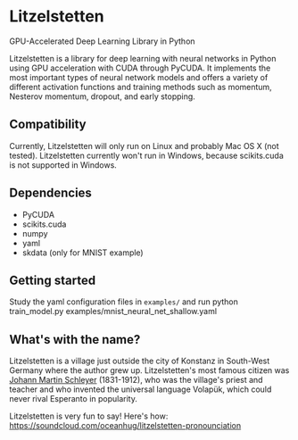 # Litzelstetten

GPU-Accelerated Deep Learning Library in Python

Litzelstetten is a library for deep learning with neural networks in Python using GPU acceleration with CUDA through PyCUDA. It implements the most important types of neural network models and offers a variety of different activation functions and training methods such as momentum, Nesterov momentum, dropout, and early stopping.

## Compatibility

Currently, Litzelstetten will only run on Linux and probably Mac OS X (not tested). Litzelstetten currently won't run in Windows, because scikits.cuda is not supported in Windows.

## Dependencies
- PyCUDA
- scikits.cuda
- numpy
- yaml
- skdata (only for MNIST example)

## Getting started
Study the yaml configuration files in `examples/` and run
    python train_model.py examples/mnist_neural_net_shallow.yaml

## What's with the name?
Litzelstetten is a village just outside the city of Konstanz in South-West Germany where the author grew up. Litzelstetten's most famous citizen was [Johann Martin Schleyer](http://en.wikipedia.org/wiki/Johann_Martin_Schleyer) (1831-1912), who was the village's priest and teacher and who invented the universal language Volapük, which could never rival Esperanto in popularity.

Litzelstetten is very fun to say! Here's how: https://soundcloud.com/oceanhug/litzelstetten-pronounciation

